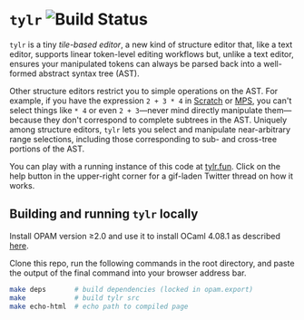 # `tylr` ![Build Status](https://github.com/hazelgrove/tylr/actions/workflows/deploy-branches.yml/badge.svg)

`tylr` is a tiny *tile-based editor*, a new kind of structure editor
that, like a text editor, supports linear token-level editing workflows
but, unlike a text editor, ensures your manipulated tokens can always
be parsed back into a well-formed abstract syntax tree (AST).

Other structure editors restrict you to simple operations on the AST.
For example, if you have the expression `2 + 3 * 4` in
[Scratch](https://scratch.mit.edu/) or [MPS](https://www.jetbrains.com/mps/),
you can't select things like `* 4` or even `2 + 3`—never mind directly
manipulate them—because they don't correspond to complete subtrees in the AST.
Uniquely among structure editors, `tylr` lets you select and manipulate
near-arbitrary range selections, including those corresponding to sub- and
cross-tree portions of the AST.

You can play with a running instance of this code at [tylr.fun](https://tylr.fun).
Click on the help button in the upper-right corner for a gif-laden
Twitter thread on how it works.

## Building and running `tylr` locally

Install OPAM version ≥2.0 and use it to install OCaml 4.08.1 as described
[here](https://ocaml.org/docs/install.html).

Clone this repo, run the following commands in the root directory,
and paste the output of the final command into your browser address bar.
```sh
make deps       # build dependencies (locked in opam.export)
make            # build tylr src
make echo-html  # echo path to compiled page
```
